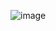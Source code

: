 ![image](https://user-images.githubusercontent.com/101659722/172597707-ad44a176-a9bc-4ae4-a27c-ef597ec88cb3.png)
